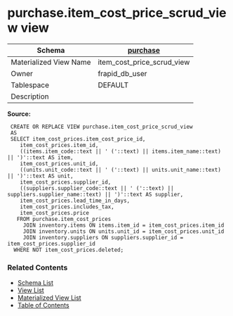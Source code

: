 # purchase.item_cost_price_scrud_view view

| Schema | [purchase](../../schemas/purchase.md) |
| ------ | ----------------------------------------------- |
| Materialized View Name | item_cost_price_scrud_view |
| Owner | frapid_db_user |
| Tablespace | DEFAULT |
| Description |  |

**Source:**

```plpgsql
 CREATE OR REPLACE VIEW purchase.item_cost_price_scrud_view
 AS
 SELECT item_cost_prices.item_cost_price_id,
    item_cost_prices.item_id,
    ((items.item_code::text || ' ('::text) || items.item_name::text) || ')'::text AS item,
    item_cost_prices.unit_id,
    ((units.unit_code::text || ' ('::text) || units.unit_name::text) || ')'::text AS unit,
    item_cost_prices.supplier_id,
    ((suppliers.supplier_code::text || ' ('::text) || suppliers.supplier_name::text) || ')'::text AS supplier,
    item_cost_prices.lead_time_in_days,
    item_cost_prices.includes_tax,
    item_cost_prices.price
   FROM purchase.item_cost_prices
     JOIN inventory.items ON items.item_id = item_cost_prices.item_id
     JOIN inventory.units ON units.unit_id = item_cost_prices.unit_id
     JOIN inventory.suppliers ON suppliers.supplier_id = item_cost_prices.supplier_id
  WHERE NOT item_cost_prices.deleted;
```


### Related Contents
* [Schema List](../../schemas.md)
* [View List](../../views.md)
* [Materialized View List](../../materialized-views.md)
* [Table of Contents](../../README.md)

